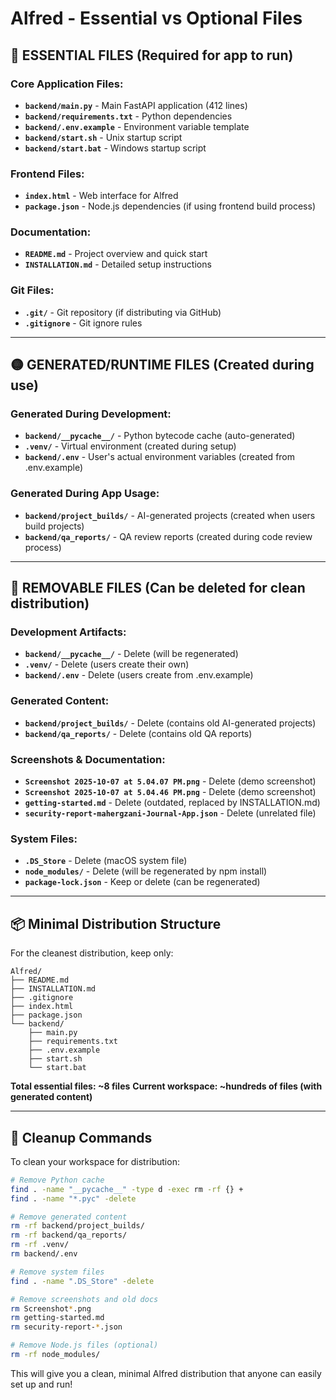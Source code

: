 # Alfred - Essential vs Optional Files

## 🔴 **ESSENTIAL FILES** (Required for app to run)

### Core Application Files:
- **`backend/main.py`** - Main FastAPI application (412 lines)
- **`backend/requirements.txt`** - Python dependencies
- **`backend/.env.example`** - Environment variable template
- **`backend/start.sh`** - Unix startup script
- **`backend/start.bat`** - Windows startup script

### Frontend Files:
- **`index.html`** - Web interface for Alfred
- **`package.json`** - Node.js dependencies (if using frontend build process)

### Documentation:
- **`README.md`** - Project overview and quick start
- **`INSTALLATION.md`** - Detailed setup instructions

### Git Files:
- **`.git/`** - Git repository (if distributing via GitHub)
- **`.gitignore`** - Git ignore rules

---

## 🟡 **GENERATED/RUNTIME FILES** (Created during use)

### Generated During Development:
- **`backend/__pycache__/`** - Python bytecode cache (auto-generated)
- **`.venv/`** - Virtual environment (created during setup)
- **`backend/.env`** - User's actual environment variables (created from .env.example)

### Generated During App Usage:
- **`backend/project_builds/`** - AI-generated projects (created when users build projects)
- **`backend/qa_reports/`** - QA review reports (created during code review process)

---

## 🔴 **REMOVABLE FILES** (Can be deleted for clean distribution)

### Development Artifacts:
- **`backend/__pycache__/`** - Delete (will be regenerated)
- **`.venv/`** - Delete (users create their own)
- **`backend/.env`** - Delete (users create from .env.example)

### Generated Content:
- **`backend/project_builds/`** - Delete (contains old AI-generated projects)
- **`backend/qa_reports/`** - Delete (contains old QA reports)

### Screenshots & Documentation:
- **`Screenshot 2025-10-07 at 5.04.07 PM.png`** - Delete (demo screenshot)
- **`Screenshot 2025-10-07 at 5.04.46 PM.png`** - Delete (demo screenshot)
- **`getting-started.md`** - Delete (outdated, replaced by INSTALLATION.md)
- **`security-report-mahergzani-Journal-App.json`** - Delete (unrelated file)

### System Files:
- **`.DS_Store`** - Delete (macOS system file)
- **`node_modules/`** - Delete (will be regenerated by npm install)
- **`package-lock.json`** - Keep or delete (can be regenerated)

---

## 📦 **Minimal Distribution Structure**

For the cleanest distribution, keep only:

```
Alfred/
├── README.md
├── INSTALLATION.md
├── .gitignore
├── index.html
├── package.json
└── backend/
    ├── main.py
    ├── requirements.txt
    ├── .env.example
    ├── start.sh
    └── start.bat
```

**Total essential files: ~8 files**
**Current workspace: ~hundreds of files (with generated content)**

---

## 🧹 **Cleanup Commands**

To clean your workspace for distribution:

```bash
# Remove Python cache
find . -name "__pycache__" -type d -exec rm -rf {} +
find . -name "*.pyc" -delete

# Remove generated content
rm -rf backend/project_builds/
rm -rf backend/qa_reports/
rm -rf .venv/
rm backend/.env

# Remove system files
find . -name ".DS_Store" -delete

# Remove screenshots and old docs
rm Screenshot*.png
rm getting-started.md
rm security-report-*.json

# Remove Node.js files (optional)
rm -rf node_modules/
```

This will give you a clean, minimal Alfred distribution that anyone can easily set up and run!